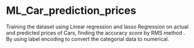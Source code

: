 # ML_Car_prediction_prices
Training the dataset using Linear regression and lasso Regression on actual and predicted prices of Cars, finding the accuracy score by RMS method . By using label encoding to convert the categorial data to numerical.
